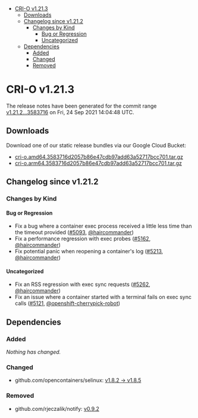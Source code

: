 - [CRI-O v1.21.3](#cri-o-v1213)
  - [Downloads](#downloads)
  - [Changelog since v1.21.2](#changelog-since-v1212)
    - [Changes by Kind](#changes-by-kind)
      - [Bug or Regression](#bug-or-regression)
      - [Uncategorized](#uncategorized)
  - [Dependencies](#dependencies)
    - [Added](#added)
    - [Changed](#changed)
    - [Removed](#removed)

# CRI-O v1.21.3

The release notes have been generated for the commit range
[v1.21.2...3583716](https://github.com/cri-o/cri-o/compare/v1.21.2...3583716d2057b86e47cdb97add63a52717bcc701) on Fri, 24 Sep 2021 14:04:48 UTC.

## Downloads

Download one of our static release bundles via our Google Cloud Bucket:

- [cri-o.amd64.3583716d2057b86e47cdb97add63a52717bcc701.tar.gz](https://storage.googleapis.com/k8s-conform-cri-o/artifacts/cri-o.amd64.3583716d2057b86e47cdb97add63a52717bcc701.tar.gz)
- [cri-o.arm64.3583716d2057b86e47cdb97add63a52717bcc701.tar.gz](https://storage.googleapis.com/k8s-conform-cri-o/artifacts/cri-o.arm64.3583716d2057b86e47cdb97add63a52717bcc701.tar.gz)

## Changelog since v1.21.2

### Changes by Kind

#### Bug or Regression
 - Fix a bug where a container exec process received a little less time than the timeout provided ([#5093](https://github.com/cri-o/cri-o/pull/5093), [@haircommander](https://github.com/haircommander))
 - Fix a performance regression with exec probes ([#5162](https://github.com/cri-o/cri-o/pull/5162), [@haircommander](https://github.com/haircommander))
 - Fix potential panic when reopening a container's log ([#5213](https://github.com/cri-o/cri-o/pull/5213), [@haircommander](https://github.com/haircommander))

#### Uncategorized
 - Fix an RSS regression with exec sync requests ([#5262](https://github.com/cri-o/cri-o/pull/5262), [@haircommander](https://github.com/haircommander))
 - Fix an issue where a container started with a terminal fails on exec sync calls ([#5121](https://github.com/cri-o/cri-o/pull/5121), [@openshift-cherrypick-robot](https://github.com/openshift-cherrypick-robot))

## Dependencies

### Added
_Nothing has changed._

### Changed
- github.com/opencontainers/selinux: [v1.8.2 → v1.8.5](https://github.com/opencontainers/selinux/compare/v1.8.2...v1.8.5)

### Removed
- github.com/rjeczalik/notify: [v0.9.2](https://github.com/rjeczalik/notify/tree/v0.9.2)
